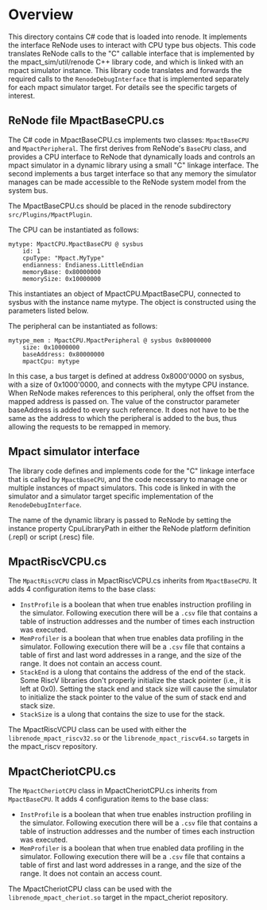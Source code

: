 # Overview

This directory contains C# code that is loaded into renode. It implements the
interface ReNode uses to interact with CPU type bus objects. This code
translates ReNode calls to the "C" callable interface that is implemented by the
mpact_sim/util/renode C++ library code, and which is linked with an mpact
simulator instance. This library code translates and forwards the required calls
to the `RenodeDebugInterface` that is implemented separately for each mpact
simulator target. For details see the specific targets of interest.

## ReNode file MpactBaseCPU.cs

The C# code in MpactBaseCPU.cs implements two classes: `MpactBaseCPU` and
`MpactPeripheral`. The first derives from ReNode's `BaseCPU` class, and provides
a CPU interface to ReNode that dynamically loads and controls an mpact simulator
in a dynamic library using a small "C" linkage interface. The second implements
a bus target interface so that any memory the simulator manages can be made
accessible to the ReNode system model from the system bus.

The MpactBaseCPU.cs should be placed in the renode subdirectory
`src/Plugins/MpactPlugin`.

The CPU can be instantiated as follows:

```
mytype: MpactCPU.MpactBaseCPU @ sysbus
    id: 1
    cpuType: "Mpact.MyType"
    endianness: Endianess.LittleEndian
    memoryBase: 0x80000000
    memorySize: 0x10000000
```

This instantiates an object of MpactCPU.MpactBaseCPU, connected to sysbus with
the instance name mytype. The object is constructed using the parameters listed
below.

The peripheral can be instantiated as follows:

```
mytype_mem : MpactCPU.MpactPeripheral @ sysbus 0x80000000
    size: 0x10000000
    baseAddress: 0x80000000
    mpactCpu: mytype
```

In this case, a bus target is defined at address 0x8000'0000 on sysbus, with a
size of 0x1000'0000, and connects with the mytype CPU instance. When ReNode
makes references to this peripheral, only the offset from the mapped address is
passed on. The value of the constructor parameter baseAddress is added to every
such reference. It does not have to be the same as the address to which the
peripheral is added to the bus, thus allowing the requests to be remapped in
memory.

## Mpact simulator interface

The library code defines and implements code for the "C" linkage interface that
is called by `MpactBaseCPU`, and the code necessary to manage one or multiple
instances of mpact simulators. This code is linked in with the simulator and a
simulator target specific implementation of the `RenodeDebugInterface`.

The name of the dynamic library is passed to ReNode by setting the instance
property CpuLibraryPath in either the ReNode platform definition (.repl) or
script (.resc) file.

## MpactRiscVCPU.cs

The `MpactRiscVCPU` class in MpactRiscVCPU.cs inherits from `MpactBaseCPU`. It
adds 4 configuration items to the base class:

*   `InstProfile` is a boolean that when true enables instruction profiling in
    the simulator. Following execution there will be a `.csv` file that contains
    a table of instruction addresses and the number of times each instruction
    was executed.
*   `MemProfiler` is a boolean that when true enables data profiling in the
    simulator. Following execution there will be a `.csv` file that contains a
    table of first and last word addresses in a range, and the size of the
    range. It does not contain an access count.
*   `StackEnd` is a ulong that contains the address of the end of the stack.
    Some RiscV libraries don't properly initialize the stack pointer (i.e., it
    is left at 0x0). Setting the stack end and stack size will cause the
    simulator to initialize the stack pointer to the value of the sum of stack
    end and stack size.
*   `StackSize` is a ulong that contains the size to use for the stack.

The MpactRiscVCPU class can be used with either the `librenode_mpact_riscv32.so`
or the `librenode_mpact_riscv64.so` targets in the mpact_riscv repository.

## MpactCheriotCPU.cs

The `MpactCheriotCPU` class in MpactCheriotCPU.cs inherits from `MpactBaseCPU`.
It adds 4 configuration items to the base class:

*   `InstProfile` is a boolean that when true enables instruction profiling in
    the simulator. Following execution there will be a `.csv` file that contains
    a table of instruction addresses and the number of times each instruction
    was executed.
*   `MemProfiler` is a boolean that when true enabled data profiling in the
    simulator. Following execution there will be a `.csv` file that contains a
    table of first and last word addresses in a range, and the size of the
    range. It does not contain an access count.

The MpactCheriotCPU class can be used with the `librenode_mpact_cheriot.so`
target in the mpact_cheriot repository.
